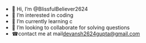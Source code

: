 - 👋 Hi, I’m @BlissfulBeliever2624
- 👀 I’m interested in coding
- 🌱 I’m currently learning c 
- 💞️ I’m looking to collaborate for solving questions
- ☎contact me at mail<devansh2624gupta@gmail.com>

<!---
BlissfulBeliever2624/BlissfulBeliever2624 is a ✨ special ✨ repository because its `README.md` (this file) appears on your GitHub profile.
You can click the Preview link to take a look at your changes.
--->
